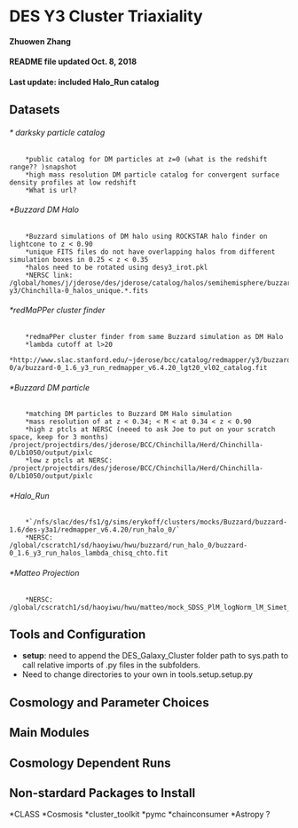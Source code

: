 # DES Y3 Cluster Triaxiality
#### Zhuowen Zhang 
#### README file updated Oct. 8, 2018
#### Last update: included Halo_Run catalog

## Datasets
###### * darksky particle catalog
        *public catalog for DM particles at z=0 (what is the redshift range?? )snapshot 
        *high mass resolution DM particle catalog for convergent surface density profiles at low redshift
        *What is url?
        
        
###### *Buzzard DM Halo
        *Buzzard simulations of DM halo using ROCKSTAR halo finder on lightcone to z < 0.90
        *unique FITS files do not have overlapping halos from different simulation boxes in 0.25 < z < 0.35
        *halos need to be rotated using desy3_irot.pkl 
        *NERSC link: /global/homes/j/jderose/des/jderose/catalog/halos/semihemisphere/buzzard/flock/buzzard-y3/Chinchilla-0_halos_unique.*.fits
        
###### *redMaPPer cluster finder
        *redmaPPer cluster finder from same Buzzard simulation as DM Halo
        *lambda cutoff at l>20
        *http://www.slac.stanford.edu/~jderose/bcc/catalog/redmapper/y3/buzzard/flock/buzzard-0/a/buzzard-0_1.6_y3_run_redmapper_v6.4.20_lgt20_vl02_catalog.fit
        
###### *Buzzard DM particle 
        *matching DM particles to Buzzard DM Halo simulation
        *mass resolution of at z < 0.34; < M < at 0.34 < z < 0.90 
        *high z ptcls at NERSC (neeed to ask Joe to put on your scratch space, keep for 3 months) /project/projectdirs/des/jderose/BCC/Chinchilla/Herd/Chinchilla-0/Lb1050/output/pixlc
        *low z ptcls at NERSC: /project/projectdirs/des/jderose/BCC/Chinchilla/Herd/Chinchilla-0/Lb1050/output/pixlc
        
        
###### *Halo_Run
        *`/nfs/slac/des/fs1/g/sims/erykoff/clusters/mocks/Buzzard/buzzard-1.6/des-y3a1/redmapper_v6.4.20/run_halo_0/`
        *NERSC: /global/cscratch1/sd/haoyiwu/hwu/buzzard/run_halo_0/buzzard-0_1.6_y3_run_halos_lambda_chisq_chto.fit
        
        
###### *Matteo Projection 
        *NERSC: /global/cscratch1/sd/haoyiwu/hwu/matteo/mock_SDSS_PlM_logNorm_lM_Simet_lobg5.fit
        
        
## Tools and Configuration
* __setup__: need to append the DES_Galaxy_Cluster folder path to sys.path to call relative imports of .py files in the subfolders. 
* Need to change directories to your own in tools.setup.setup.py
 
## Cosmology and Parameter Choices

## Main Modules

## Cosmology Dependent Runs

## Non-stardard Packages to Install
*CLASS
*Cosmosis
*cluster_toolkit
*pymc
*chainconsumer
*Astropy ? 

        
        
